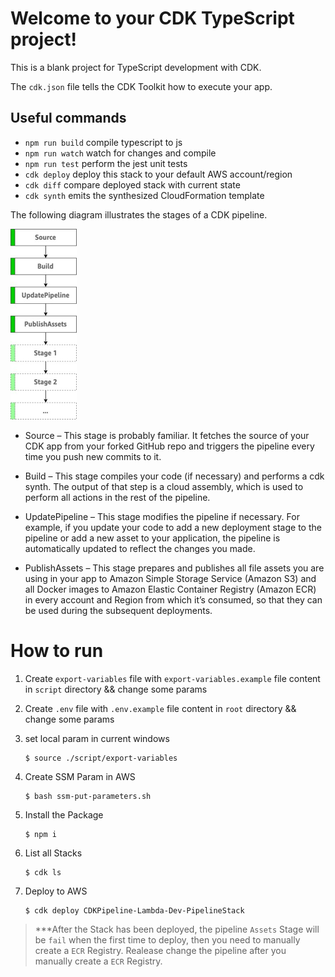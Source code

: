 # Welcome to your CDK TypeScript project!

This is a blank project for TypeScript development with CDK.

The `cdk.json` file tells the CDK Toolkit how to execute your app.

## Useful commands

 * `npm run build`   compile typescript to js
 * `npm run watch`   watch for changes and compile
 * `npm run test`    perform the jest unit tests
 * `cdk deploy`      deploy this stack to your default AWS account/region
 * `cdk diff`        compare deployed stack with current state
 * `cdk synth`       emits the synthesized CloudFormation template


The following diagram illustrates the stages of a CDK pipeline.

![Alt text](asserts/CDKPipelines_flow.png)

- Source  – This stage is probably familiar. It fetches the source of your CDK app from your forked GitHub repo and triggers the pipeline every time you push new commits to it.

- Build – This stage compiles your code (if necessary) and performs a cdk synth. The output of that step is a cloud assembly, which is used to perform all actions in the rest of the pipeline.

- UpdatePipeline – This stage modifies the pipeline if necessary. For example, if you update your code to add a new deployment stage to the pipeline or add a new asset to your application, the pipeline is automatically updated to reflect the changes you made.

- PublishAssets – This stage prepares and publishes all file assets you are using in your app to Amazon Simple Storage Service (Amazon S3) and all Docker images to Amazon Elastic Container Registry (Amazon ECR) in every account and Region from which it’s consumed, so that they can be used during the subsequent deployments.


# How to run

1. Create `export-variables` file with `export-variables.example` file content in `script` directory && change some params

2. Create `.env` file with `.env.example` file content in `root` directory && change some params

3. set local param in current windows

    ```properties
    $ source ./script/export-variables
    ```

4. Create SSM Param in AWS

    ```properties
    $ bash ssm-put-parameters.sh
    ```

5. Install the Package

    ```properties
    $ npm i
    ```

6. List all Stacks

    ```properties
    $ cdk ls
    ```

7. Deploy to AWS

    ```properties
    $ cdk deploy CDKPipeline-Lambda-Dev-PipelineStack
    ```

> ***After the Stack has been deployed, the pipeline `Assets` Stage will be `fail` when the first time to deploy, then you need to manually create a `ECR` Registry. Realease change the pipeline after you manually create a `ECR` Registry.